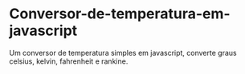 # Conversor-de-temperatura-em-javascript
Um conversor de temperatura simples em javascript, converte graus celsius, kelvin, fahrenheit e rankine.
